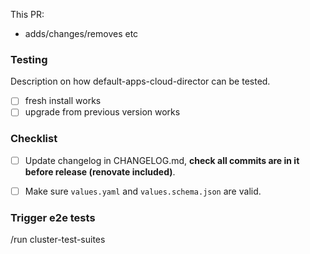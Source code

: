 <!--
Not all PRs will require all tests to be carried out. Delete where appropriate.
-->

<!--
MODIFY THIS AFTER your new app repo is in https://github.com/giantswarm/github
@team-halo-engineers will be automatically requested for review once
this PR has been submitted. (But not for drafts)
-->

This PR:

- adds/changes/removes etc

### Testing

Description on how default-apps-cloud-director can be tested.

- [ ] fresh install works
- [ ] upgrade from previous version works

<!--
Changelog must always be updated.
-->

### Checklist

- [ ] Update changelog in CHANGELOG.md, **check all commits are in it before release (renovate included)**.
- [ ] Make sure `values.yaml` and `values.schema.json` are valid.



### Trigger e2e tests

<!--
We currently have one pipeline that tests both cluster creation and cluster upgrades. You can trigger this pipeline by writing this commands in a pull request comment or description
- `/run cluster-test-suites`
If for some reason you want to skip the e2e tests, remove the following line.

Note: Tests are not automatically executed when creating a draft PR
If you do want to trigger the tests while still in draft then please add a comment with the trigger.
-->

/run cluster-test-suites
